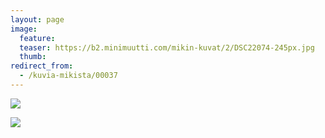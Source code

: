 ```yaml
---
layout: page
image:
  feature:
  teaser: https://b2.minimuutti.com/mikin-kuvat/2/DSC22074-245px.jpg
  thumb:
redirect_from:
  - /kuvia-mikista/00037
---
```


![](https://b2.minimuutti.com/mikin-kuvat/2/DSC22074-800px.jpg)

![](https://b2.minimuutti.com/mikin-kuvat/2/DSC22075-800px.jpg)
